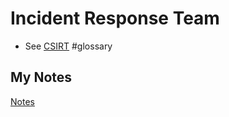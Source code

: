 # Incident Response Team
- See [CSIRT](csirt.md) #glossary 
## My Notes
[Notes](mynotes/incident-response-team-notes.md)
